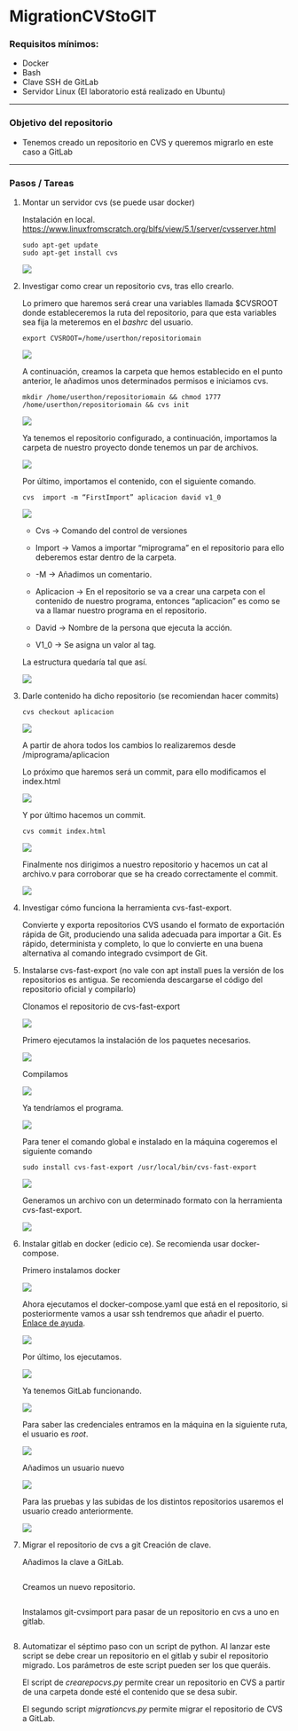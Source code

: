 # MigrationCVStoGIT

### Requisitos mínimos:

- Docker
- Bash
- Clave SSH de GitLab
- Servidor Linux (El laboratorio está realizado en Ubuntu)

---
### Objetivo del repositorio

- Tenemos creado un repositorio en CVS y queremos migrarlo en este caso a GitLab

--- 
### Pasos / Tareas
1. Montar un servidor cvs (se puede usar docker)

    Instalación en local.
    https://www.linuxfromscratch.org/blfs/view/5.1/server/cvsserver.html 

    ~~~
    sudo apt-get update 
    sudo apt-get install cvs
    ~~~

    ![](images/image7.png)

2. Investigar como crear un repositorio cvs, tras ello crearlo.

    Lo primero que haremos será crear una variables llamada $CVSROOT donde estableceremos la ruta del repositorio, para que esta variables sea fija la meteremos en el *bashrc* del usuario.
    
    ~~~
    export CVSROOT=/home/userthon/repositoriomain
    ~~~
    
    ![](images/image28.png)


    A continuación, creamos la carpeta que hemos establecido en el punto anterior, le añadimos unos determinados permisos e iniciamos cvs.

    ~~~
    mkdir /home/userthon/repositoriomain && chmod 1777 /home/userthon/repositoriomain && cvs init
    ~~~

    ![](images/image4.png)

    Ya tenemos el repositorio configurado, a continuación, importamos la carpeta de nuestro proyecto donde tenemos un par de archivos.

    ![](images/image27.png)

    Por último, importamos el contenido, con el siguiente comando.

    ~~~
    cvs  import -m “FirstImport” aplicacion david v1_0
    ~~~

    ![](images/image17.png)

    - Cvs → Comando del control de versiones 
    - Import → Vamos a importar “miprograma” en el repositorio para ello deberemos estar dentro de la carpeta.
    - -M → Añadimos un comentario.
    - Aplicacion → En el repositorio se va a crear una carpeta con el contenido de nuestro programa, entonces “aplicacion” es como se va a llamar nuestro programa en el repositorio.
    - David → Nombre de la persona que ejecuta la acción.
    
    - V1_0 → Se asigna un valor al tag.

    

    La estructura quedaría tal que así.

    ![](images/image25.png)


3. Darle contenido ha dicho repositorio (se recomiendan hacer commits)

    ~~~
    cvs checkout aplicacion
    ~~~

    ![](images/image30.png)

    A partir de ahora todos los cambios lo realizaremos desde /miprograma/aplicacion
    
    Lo próximo que haremos será un commit, para ello modificamos el index.html

    ![](images/image26.png)

    Y por último hacemos un commit.

    ~~~
    cvs commit index.html
    ~~~

    ![](images/image22.png)

    Finalmente nos dirigimos a nuestro repositorio y hacemos un cat al archivo.v para corroborar que se ha creado correctamente el commit.

    ![](images/image31.png)

4. Investigar cómo funciona la herramienta cvs-fast-export.

    Convierte y exporta repositorios CVS usando el formato de exportación rápida de Git, produciendo una salida adecuada para importar a Git. Es rápido, determinista y completo, lo que lo convierte en una buena alternativa al comando integrado cvsimport de Git.

5. Instalarse cvs-fast-export (no vale con apt install pues la versión de los repositorios es antigua. Se recomienda descargarse el código del repositorio oficial y compilarlo)

    Clonamos el repositorio de cvs-fast-export

    ![](images/image15.png)

    Primero ejecutamos la instalación de los paquetes necesarios.

    ![](images/image21.png)

    Compilamos

    ![](images/image5.png)


    Ya tendríamos el programa.

    ![](images/image2.png)

    Para tener el comando global e instalado en la máquina cogeremos el siguiente comando

    ~~~
    sudo install cvs-fast-export /usr/local/bin/cvs-fast-export
    ~~~

    ![](images/image11.png)

    Generamos un archivo con un determinado formato con la herramienta cvs-fast-export.

    ![](images/image16.png)



6. Instalar gitlab en docker (edicio ce). Se recomienda usar docker-compose.

    Primero instalamos docker

    ![](images/image8.png)

    Ahora ejecutamos el docker-compose.yaml que está en el repositorio, si posteriormente vamos a usar ssh tendremos que añadir el puerto.
    [Enlace de ayuda](https://www.czerniga.it/2021/11/14/how-to-install-gitlab-using-docker-compose/). 

    ![](images/image19.png)

    Por último, los ejecutamos.

    ![](images/image6.png)

    Ya tenemos GitLab funcionando. 

    ![](images/image14.png)
    
    Para saber las credenciales entramos en la máquina en la siguiente ruta, el usuario es *root*.

    ![](images/image23.png)

    Añadimos un usuario nuevo
    
    ![](images/image24.png)
    

    Para las pruebas y las subidas de los distintos repositorios usaremos el usuario creado anteriormente.

    ![](images/image12.png)

7. Migrar el repositorio de cvs a git
Creación de clave.

    Añadimos la clave a GitLab.

    ![]()

    Creamos un nuevo repositorio.

    ![]()

    Instalamos git-cvsimport para pasar de un repositorio en cvs a uno en gitlab.

    ![]()

8. Automatizar el séptimo paso con un script de python. Al lanzar este script se debe crear un repositorio en el gitlab y subir el repositorio migrado. Los parámetros de este script pueden ser los que queráis.

    El script de *crearepocvs.py* permite crear un repositorio en CVS a partir de una carpeta donde esté el contenido que se desa subir.

    El segundo script *migrationcvs.py* permite migrar el repositorio de CVS a GitLab.
